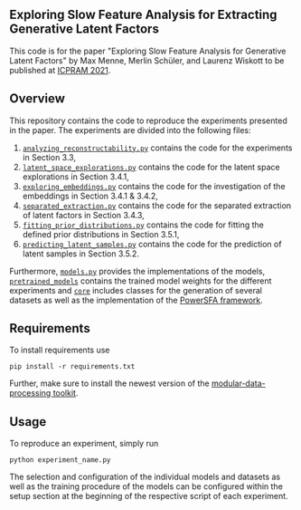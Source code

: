 ## Exploring Slow Feature Analysis for Extracting Generative Latent Factors
This code is for the paper "Exploring Slow Feature Analysis for Generative Latent Factors" by Max Menne, Merlin Schüler, and Laurenz Wiskott to be published at [ICPRAM 2021](http://www.icpram.org).

## Overview
This repository contains the code to reproduce the experiments presented in the paper. The experiments are divided into the following files:
1. [`analyzing_reconstructability.py`](analyzing_reconstructability.py) contains the code for the experiments in Section 3.3,
2. [`latent_space_explorations.py`](latent_space_explorations.py) contains the code for the latent space explorations in Section 3.4.1,
3. [`exploring_embeddings.py`](exploring_embeddings.py) contains the code for the investigation of the embeddings in Section 3.4.1 & 3.4.2,
4. [`separated_extraction.py`](separated_extraction.py) contains the code for the separated extraction of latent factors in Section 3.4.3,
5. [`fitting_prior_distributions.py`](fitting_prior_distributions.py) contains the code for fitting the defined prior distributions in Section 3.5.1,
6. [`predicting_latent_samples.py`](predicting_latent_samples.py) contains the code for the prediction of latent samples in Section 3.5.2.

Furthermore, [`models.py`](models.py) provides the implementations of the models, [`pretrained_models`](pretrained_models) contains the trained model weights for the different experiments and [`core`](core) includes classes for the generation of several datasets as well as the implementation of the [PowerSFA framework](http://proceedings.mlr.press/v101/schuler19a.html).

## Requirements
To install requirements use
```setup
pip install -r requirements.txt
```
Further, make sure to install the newest version of the [modular-data-processing toolkit](https://github.com/mdp-toolkit/mdp-toolkit.git).

## Usage
To reproduce an experiment, simply run
```
python experiment_name.py
```
The selection and configuration of the individual models and datasets as well as the training procedure of the models can be configured within the setup section at the beginning of the respective script of each experiment.
